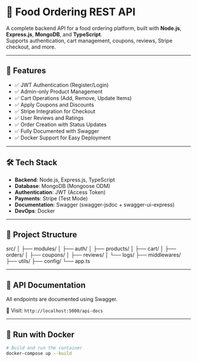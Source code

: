 # 🍔 Food Ordering REST API

A complete backend API for a food ordering platform, built with **Node.js**, **Express.js**, **MongoDB**, and **TypeScript**.  
Supports authentication, cart management, coupons, reviews, Stripe checkout, and more.

---

## 🚀 Features

- ✅ JWT Authentication (Register/Login)
- ✅ Admin-only Product Management
- ✅ Cart Operations (Add, Remove, Update Items)
- ✅ Apply Coupons and Discounts
- ✅ Stripe Integration for Checkout
- ✅ User Reviews and Ratings
- ✅ Order Creation with Status Updates
- ✅ Fully Documented with Swagger
- ✅ Docker Support for Easy Deployment

---

## 🛠 Tech Stack

- **Backend**: Node.js, Express.js, TypeScript
- **Database**: MongoDB (Mongoose ODM)
- **Authentication**: JWT (Access Token)
- **Payments**: Stripe (Test Mode)
- **Documentation**: Swagger (swagger-jsdoc + swagger-ui-express)
- **DevOps**: Docker

---

## 📂 Project Structure
src/
│
├── modules/
│ ├── auth/
│ ├── products/
│ ├── cart/
│ ├── orders/
│ ├── coupons/
│ ├── reviews/
│ └── logs/
├── middlewares/
├── utils/
├── config/
└── app.ts

---

## 📄 API Documentation

All endpoints are documented using Swagger.

🧪 Visit: `http://localhost:5000/api-docs`

---

## 🐳 Run with Docker

```bash
# Build and run the container
docker-compose up --build



